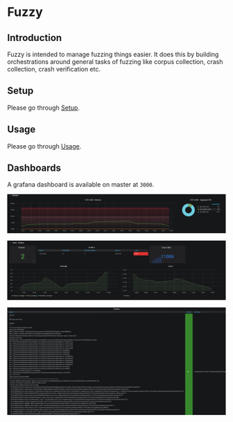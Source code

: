 # Fuzzy

## Introduction

Fuzzy is intended to manage fuzzing things easier. It does this by building orchestrations around general tasks of
fuzzing like corpus collection, crash collection, crash verification etc.

## Setup

Please go through [Setup](setup/playbooks/README.md).

## Usage

Please go through [Usage](docs/USAGE.md).

## Dashboards

A grafana dashboard is available on master at `3000`.

![Worker Stats](./docs/images/worker_stats.png)

![Task Stats](./docs/images/task_stats.png)

![Crash Validation](./docs/images/crash_validation.png)

